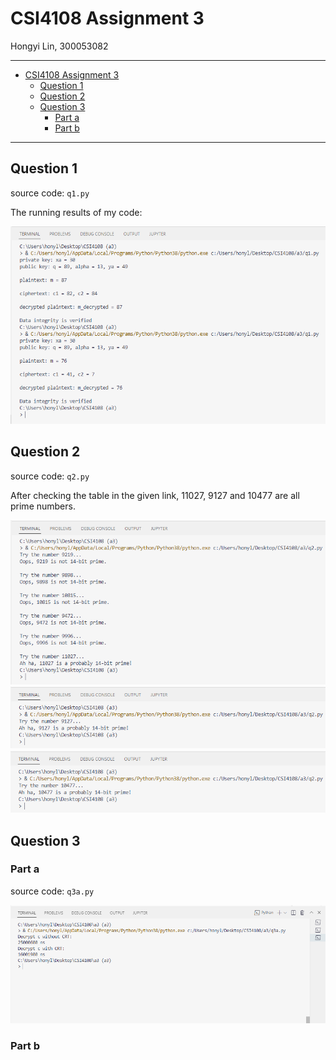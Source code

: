 # CSI4108 Assignment 3

Hongyi Lin, 300053082

***

- [CSI4108 Assignment 3](#csi4108-assignment-3)
  - [Question 1](#question-1)
  - [Question 2](#question-2)
  - [Question 3](#question-3)
    - [Part a](#part-a)
    - [Part b](#part-b)

***

## Question 1
source code: `q1.py`

The running results of my code:

![q1-res.png](q1-res.png)

## Question 2
source code: `q2.py`

After checking the table in the given link, 11027, 9127 and 10477 are all prime numbers.

![q2-res-1.png](q2-res-1.png)
![q2-res-2.png](q2-res-2.png)
![q2-res-3.png](q2-res-3.png)

## Question 3

### Part a
source code: `q3a.py`

![q3a-timing-res.png](q3a-timing-res.png)

### Part b

